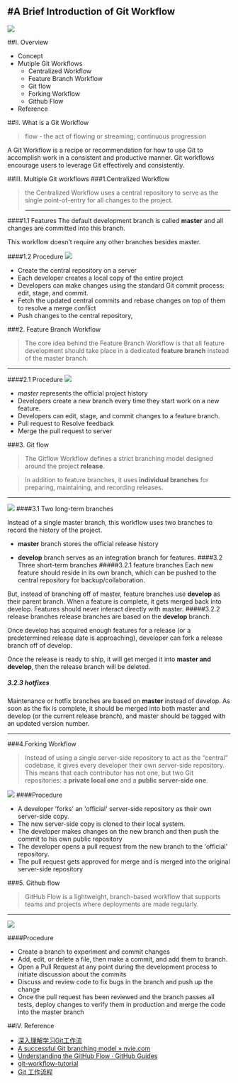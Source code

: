 #A Brief Introduction of Git Workflow
---
![](http://a2.qpic.cn/psb?/V13Ti98m05LW5b/wdUTgWXi46p7z5ctjgUJOhQUXy0gQjpTsNhdY7TujhU!/b/dD8BAAAAAAAA&bo=yAFPAQAAAAADB6U!&rf=viewer_4)



##Ⅰ. Overview


  - Concept
  - Mutiple Git Workflows    
     + Centralized Workflow
     + Feature Branch Workflow
     + Git flow
     + Forking Workflow
     + Github Flow
  - Reference

##Ⅱ. What is a Git Workflow
> flow - the act of flowing or streaming; continuous progression 
 
A Git Workflow is a recipe or recommendation for how to use Git to accomplish work in a consistent and productive manner. Git workflows encourage users to leverage Git effectively and consistently.

##Ⅲ. Multiple Git workflows
###1.Centralized Workflow
>the Centralized Workflow uses a central repository to serve as the single point-of-entry for all changes to the project. 
>
>---
####1.1 Features
The default development branch is called **master** and all changes are committed into this branch. 

This workflow doesn’t require any other branches besides master.


####1.2 Procedure
![](http://a2.qpic.cn/psb?/V13Ti98m05LW5b/Cq2M0BH0aeT83gdmzCrf1gnq3lyyDNg*pCOZumUm2Gs!/b/dD8BAAAAAAAA&bo=WQPCAQAAAAADALw!&rf=viewer_4)

- Create the central repository on a server
- Each developer creates a local copy of the entire project
- Developers can make changes using the standard Git commit process: edit, stage, and commit.
- Fetch the updated central commits and rebase changes on top of them to resolve a merge conflict
- Push changes to the central repository,


###2. Feature Branch Workflow
>The core idea behind the Feature Branch Workflow is that all feature development should take place in a dedicated **feature branch** instead of the master branch.

---
####2.1 Procedure
![](http://a1.qpic.cn/psb?/V13Ti98m05LW5b/tM1MW0ssJqXiTQqpvuqcFcK*5PR9XxBk1lFYsJYONOI!/b/dPMAAAAAAAAA&bo=ZgIZAgAAAAADAFo!&rf=viewer_4)

- *master* represents the official project history
- Developers create a new branch every time they start work on a new feature.
- Developers can edit, stage, and commit changes to a feature branch.
- Pull request to Resolve feedback
- Merge the pull request to server

###3. Git flow
>The Gitflow Workflow defines a strict branching model designed around the project **release**.

>In addition to feature branches, it uses **individual branches** for preparing, maintaining, and recording releases.

---
![](http://a1.qpic.cn/psb?/V13Ti98m05LW5b/PMUjFL*8QXWXZNgCLYo0aNChyoJJWmHC0rpa8zTMblA!/b/dPMAAAAAAAAA&bo=gAJQAwAAAAADAPQ!&rf=viewer_4)
####3.1 Two long-term branches

Instead of a single master branch, this workflow uses two branches to record the history of the project.
 
- **master** branch stores the official release history

- **develop** branch serves as an integration branch for features.
####3.2 Three short-term branches
#####3.2.1 feature branches
Each new feature should reside in its own branch, which can be pushed to the central repository for backup/collaboration.

 But, instead of branching off of master, feature branches use **develop** as their parent branch. When a feature is complete, it gets merged back into develop. Features should never interact directly with master.
#####3.2.2 release branches
release branches are based on the **develop** branch. 

Once develop has acquired enough features for a release (or a predetermined release date is approaching), developer can fork a release branch off of develop.

Once the release is ready to ship, it will get merged it into ****master** and develop**, then the release branch will be deleted.
##### 3.2.3 hotfixes

Maintenance or hotfix branches are based on **master** instead of develop. As soon as the fix is complete, it should be merged into both master and develop (or the current release branch), and master should be tagged with an updated version number.

---
###4.Forking Workflow
>Instead of using a single server-side repository to act as the “central” codebase, it gives every developer their own server-side repository. This means that each contributor has not one, but two Git repositories: a **private local one** and a **public server-side one**.

![](http://a3.qpic.cn/psb?/V13Ti98m05LW5b/mMHlI*8JZ8ozPRqNEX5tDxPvvHrNeC8f4y98lFCHsB0!/b/dPIAAAAAAAAA&bo=kAFYAQAAAAADAO0!&rf=viewer_4)
####Procedure

- A developer 'forks' an 'official' server-side repository as their own server-side copy.
- The new server-side copy is cloned to their local system.
- The developer makes changes on the new branch and then push the commit to his own public repository
- The developer opens a pull request from the new branch to the 'official' repository.
- The pull request gets approved for merge and is merged into the original server-side repository

###5. Github flow
>GitHub Flow is a lightweight, branch-based workflow that supports teams and projects where deployments are made regularly.

---
![](http://a1.qpic.cn/psb?/V13Ti98m05LW5b/gt3H413IzZ63i4nUPMM2tdi3x.UUNec8hciUQaEqMFU!/b/dPMAAAAAAAAA&bo=YATOAAAAAAADAI8!&rf=viewer_4)

####Procedure

- Create a branch to experiment and commit changes
- Add, edit, or delete a file, then make a commit, and add them to branch.
- Open a Pull Request at any point during the development process to initiate discussion about the commits
- Discuss and review code to fix bugs in the branch and push up the change
- Once the pull request has been reviewed and the branch passes all tests,  deploy changes to verify them in production and merge the code into the master branch

##Ⅳ. Reference
- [深入理解学习Git工作流](https://segmentfault.com/a/1190000002918123#articleHeader20)
- [A successful Git branching model » nvie.com ](http://nvie.com/posts/a-successful-git-branching-model/?utm_source=qq&utm_medium=social)
- [Understanding the GitHub Flow · GitHub Guides]( https://guides.github.com/introduction/flow/?utm_source=qq&utm_medium=social)
- [git-workflow-tutorial]( https://www.atlassian.com/git/tutorials/comparing-workflows)
- [Git 工作流程](http://www.ruanyifeng.com/blog/2015/12/git-workflow.html)



